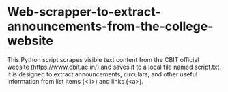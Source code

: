 # Web-scrapper-to-extract-announcements-from-the-college-website
This Python script scrapes visible text content from the CBIT official website (https://www.cbit.ac.in/) and saves it to a local file named script.txt. It is designed to extract announcements, circulars, and other useful information from list items (&lt;li>) and links (&lt;a>).
